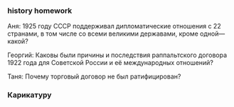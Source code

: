 ### history homework

Аня: 1925 году СССР поддерживал дипломатические отношения с 22 странами, в том числе со всеми великими державами, кроме одной—какой?

Георгий: Каковы были причины и последствия раппальтского договора 1922 года для Советской России и её международных отношений?

Таня: Почему торговый договор не был ратифицирован?

### Карикатуру 
